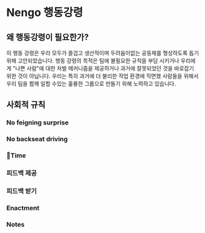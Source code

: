 # Nengo 행동강령

## 왜 행동강령이 필요한가?

이 행동 강령은 우리 모두가 즐겁고 생산적이며 두려움이없는 공동체를 형성하도록 돕기 위해 고안되었습니다. 행동 강령의 목적은 팀에 불필요한 규칙을 부담 시키거나 우리에게 "나쁜 사람"에 대한 처벌 메커니즘을 제공하거나 과거에 잘못되었던 것을 바로잡기 위한 것이 아닙니다. 우리는 특히 과거에 더 불리한 작업 환경에 직면했 사람들을 위해서 우리 팀을 함께 일할 수있는 훌륭한 그룹으로 만들기 위해 노력하고 있습니다.

## 사회적 규칙

### No feigning surprise

### No backseat driving

### Time

### 피드백 제공

### 피드백 받기

### Enactment

### Notes





#### 





